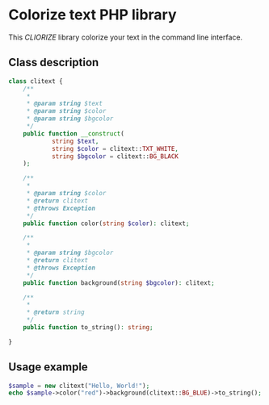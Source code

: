 # Colorize text PHP library

This _CLIORIZE_ library colorize your text in the command line interface. 

## Class description

```php
class clitext {
    /**
     * 
     * @param string $text
     * @param string $color
     * @param string $bgcolor
     */
    public function __construct(
            string $text,
            string $color = clitext::TXT_WHITE,
            string $bgcolor = clitext::BG_BLACK
    );

    /**
     * 
     * @param string $color
     * @return clitext
     * @throws Exception
     */
    public function color(string $color): clitext;

    /**
     * 
     * @param string $bgcolor
     * @return clitext
     * @throws Exception
     */
    public function background(string $bgcolor): clitext;

    /**
     * 
     * @return string
     */
    public function to_string(): string;

}

```
## Usage example

```php
$sample = new clitext("Hello, World!");
echo $sample->color("red")->background(clitext::BG_BLUE)->to_string();

```
